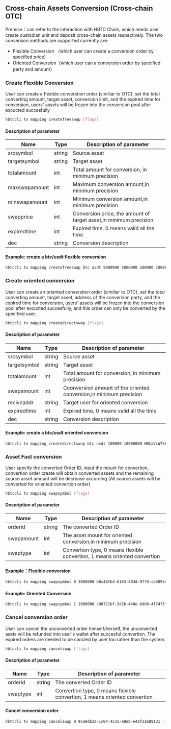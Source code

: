 ## Cross-chain Assets Conversion (Cross-chain OTC)


Premise：can refer to the interaction with HBTC Chain, which needs user create custodian unit and deposit cross-chain assets respectively. The two conversion methods are supported currently are:
- Flexible Conversion （which user can create a conversion order by specified price)
- Oriented Conversion（which user can  a conversion order by specified party and amount）

###  Create Flexible Conversion 

User can create a flexible converstion order (similiar to OTC), set the total converting amount, target asset, conversion limit, and the expired time for conversion,  users' assets will be frozen into the conversion pool after excucted succesfully 

```bash
hbtccli tx mapping createfreeswap [flags]
```
#### Description of parameter 

| Name          | Type   | Description of parameter                                     |
| ------------- | ------ | ------------------------------------------------------------ |
| srcsymbol     | string | Source asset                                                 |
| targetsymbol  | string | Target asset                                                 |
| totalamount   | int    | Total amount for conversion,  in minimum precision           |
| maxswapamount | int    | Maximum conversion amount,in minimum precision               |
| minswapamount | int    | Minimum conversion amount,in minimum precision               |
| swapprice     | int    | Conversion price, the amount of target asset,in minimum precision |
| expiredtime   | int    | Expired time, 0 means valid all the time                     |
| dec           | string | Conversion description                                       |

#### 

#### Example: create a btc/usdt flexible conversion

```bash
hbtccli tx mapping createfreeswap btc usdt 5000000 5000000 100000 1000000000000 0 myswap --home node/hbtccli --chain-id hbtc-testnet --from alice
```

###  Create oriented conversion 

User can create an oriented converstion order (similiar to OTC), set the total converting amount, target asset, address of the conversion party, and the expired time for conversion,  users' assets will be frozen into the conversion pool after excucted succesfully, and this order can only be converted by the specified user. 

```bash
hbtccli tx mapping createdirectswap [flags]
```
#### Description of parameter

| Name         | Type   | Description of parameter                                     |
| ------------ | ------ | ------------------------------------------------------------ |
| srcsymbol    | string | Source asset                                                 |
| targetsymbol | string | Target asset                                                 |
| totalamount  | int    | Total amount for conversion, in minimum precision            |
| swapamount   | int    | Cconversion amount of the oriented conversion,in minimum precision |
| reciveaddr   | string | Target user for oriented conversion                          |
| expiredtime  | int    | Expired time, 0 means valid all the time                     |
| dec          | string | Conversion description                                       |

#### Example: create a btc/usdt oriented conversion

```bash
hbtccli tx mapping createdirectswap btc usdt 100000 10000000 HBCaViWTkR5GJek4Eme1R8h4GJhgYK4jHpiz 0 git --home node/hbtccli --chain-id hbtc-testnet --from alice
```

###  Asset Fast conversion

User specify the converted Order ID, input the mount for convertion, convertion order create will obtain converted assets and the remaining source asset amount will be decrease according (All source assets will be converted for oriented convertion order)



```bash
hbtccli tx mapping swapsymbol [flags]
```
#### Description of parameter

| Name       | Type   | Description of parameter                                     |
| ---------- | ------ | ------------------------------------------------------------ |
| orderid    | string | The converted Order ID                                       |
| swapamount | int    | The asset mount for oriented conversion,in minimum precision |
| swaptype   | int    | Convertion type, 0 means flexible convertion, 1 means oriented convertion |

#### Example：Flexible conversion

```bash
hbtccli tx mapping swapsymbol 0 3000000 b8c48fbd-6183-403d-9779-ce3895c5e04d --home node/hbtccli --chain-id hbtc-testnet --from alice
```

#### Example: Oriented Conversion

```bash
hbtccli tx mapping swapsymbol 1 1000000 c96721bf-2d2b-440e-8db0-4f74f5f69410 --home node/hbtccli --chain-id hbtc-testnet --from alice
```

###  Cancel conversion order

User can cancel the unconverted order himself/herself, the unconverted asets will be refunded into user's wallet after succesful convertion. The expired orders are needed to be cancled by user too rather than the system.

```bash
hbtccli tx mapping cancelswap [flags]
```
#### Description of parameter

| Name     | Type   | Description of parameter                                     |
| -------- | ------ | ------------------------------------------------------------ |
| orderid  | string | The converted Order ID                                       |
| swaptype | int    | Convertion type, 0 means flexible convertion, 1 means oriented convertion |

#### 

#### Cancel conversion order

```bash
hbtccli tx mapping cancelswap 0 95a9db3a-1c04-4531-a8eb-e4af21b89131 --home node/hbtccli --chain-id hbtc-testnet --from alice
```

